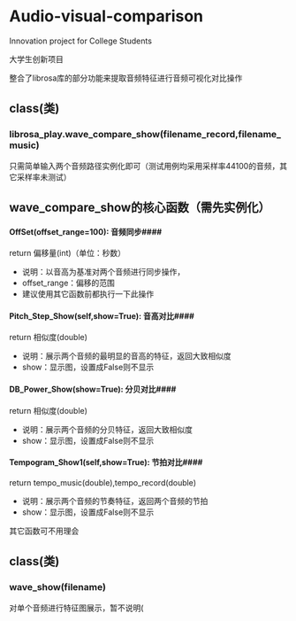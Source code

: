 # Audio-visual-comparison
Innovation project for College Students

大学生创新项目

整合了librosa库的部分功能来提取音频特征进行音频可视化对比操作


## class(类)  ##
### librosa_play.wave_compare_show(filename_record,filename_music) ###
只需简单输入两个音频路径实例化即可（测试用例均采用采样率44100的音频，其它采样率未测试）

wave\_compare_show的核心函数（需先实例化）
-------------

#### OffSet(offset\_range=100): 音频同步####
return 偏移量(int)（单位：秒数）

- 说明：以音高为基准对两个音频进行同步操作，
- offset_range：偏移的范围
- 建议使用其它函数前都执行一下此操作

#### Pitch\_Step_Show(self,show=True): 音高对比####
return 相似度(double)

- 说明：展示两个音频的最明显的音高的特征，返回大致相似度
- show：显示图，设置成False则不显示

#### DB\_Power_Show(show=True): 分贝对比####
return 相似度(double)

- 说明：展示两个音频的分贝特征，返回大致相似度
- show：显示图，设置成False则不显示

#### Tempogram\_Show1(self,show=True): 节拍对比####
return tempo_music(double),tempo_record(double)

- 说明：展示两个音频的节奏特征，返回两个音频的节拍
- show：显示图，设置成False则不显示

其它函数可不用理会


## class(类)  ##
### wave\_show(filename) ###
对单个音频进行特征图展示，暂不说明(
